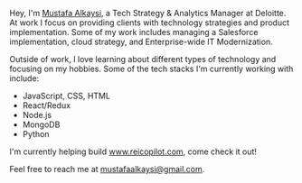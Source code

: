 Hey, I'm [Mustafa Alkaysi](https://www.linkedin.com/in/mustafaalkaysi/), a Tech Strategy & Analytics Manager at Deloitte. At work I focus on providing clients with technology strategies and product implementation. Some of my work includes managing a Salesforce implementation, cloud strategy, and Enterprise-wide IT Modernization.

Outside of work, I love learning about different types of technology and focusing on my hobbies. Some of the tech stacks I'm currently working with include:

* JavaScript, CSS, HTML
* React/Redux
* Node.js
* MongoDB
* Python

I'm currently helping build www.reicopilot.com, come check it out!

Feel free to reach me at mustafaalkaysi@gmail.com.
